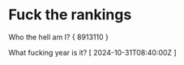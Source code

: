 # Fuck the rankings

Who the hell am I?
{ 8913110 }

What fucking year is it?
[ 2024-10-31T08:40:00Z ]
